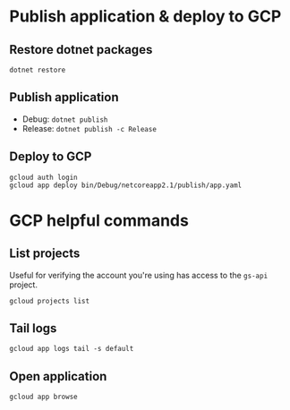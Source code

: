 # Publish application & deploy to GCP

## Restore dotnet packages

```
dotnet restore
```

## Publish application

 - Debug: `dotnet publish`
 - Release: `dotnet publish -c Release`

## Deploy to GCP

```
gcloud auth login
gcloud app deploy bin/Debug/netcoreapp2.1/publish/app.yaml
```


# GCP helpful commands

## List projects

Useful for verifying the account you're using has access to the `gs-api` project.

```
gcloud projects list
```

## Tail logs

```
gcloud app logs tail -s default
```

## Open application

```
gcloud app browse
```